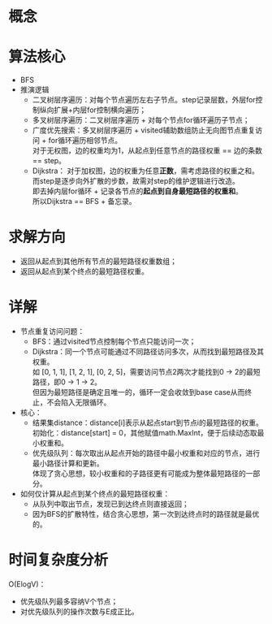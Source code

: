 # 概念

# 算法核心

- BFS
- 推演逻辑
    - 二叉树层序遍历：对每个节点遍历左右子节点。step记录层数，外层for控制纵向扩展+内层for控制横向遍历；
    - 多叉树层序遍历：二叉树层序遍历 + 对每个节点for循环遍历子节点；
    - 广度优先搜索：多叉树层序遍历 + visited辅助数组防止无向图节点重复访问 + for循环遍历相邻节点。<br>
      对于无权图，边的权重均为1，从起点到任意节点的路径权重 == 边的条数 == step。
    - Dijkstra：
      对于加权图，边的权重为任意**正数**，需考虑路径的权重之和。<br>
      而step是逐步向外扩散的步数，故需对step的维护逻辑进行改造。<br>
      即去掉内层for循环 + 记录各节点的**起点到自身最短路径的权重和**。<br>
      所以Dijkstra == BFS + 备忘录。

# 求解方向

- 返回从起点到其他所有节点的最短路径权重数组；
- 返回从起点到某个终点的最短路径权重。

# 详解

- 节点重复访问问题：
    - BFS：通过visited节点控制每个节点只能访问一次；
    - Dijkstra：同一个节点可能通过不同路径访问多次，从而找到最短路径及其权重。<br>
      如 [0, 1, 1], [1, 2, 1], [0, 2, 5]，需要访问节点2两次才能找到0 -> 2的最短路径，即0 -> 1 -> 2。<br>
      但因为最短路径是确定且唯一的，循环一定会收敛到base case从而终止，不会陷入无限循环。
- 核心：
    - 结果集distance：distance[i]表示从起点start到节点i的最短路径的权重。<br>
      初始化：distance[start] = 0，其他赋值math.MaxInt，便于后续动态取最小权重和。<br>
    - 优先级队列：每次取出从起点开始的路径中最小权重和对应的节点，进行最小路径计算和更新。<br>
      体现了贪心思想，较小权重和的子路径更有可能成为整体最短路径的一部分。
- 如何仅计算从起点到某个终点的最短路径权重：
    - 从队列中取出节点，发现已到达终点则直接返回；
    - 因为BFS的扩散特性，结合贪心思想，第一次到达终点时的路径就是最优的。

# 时间复杂度分析

O(ElogV)：

- 优先级队列最多容纳V个节点；
- 对优先级队列的操作次数与E成正比。
    


